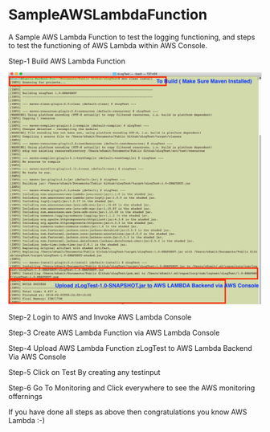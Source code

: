 # SampleAWSLambdaFunction
A Sample AWS Lambda Function to test the logging functioning, and steps to  test the functioning of AWS Lambda within AWS Console.

Step-1 Build AWS Lambda Function 

![alt tag](https://github.com/esumit/SampleAWSLambdaFunction/blob/master/Images%20To%20Describe%20Step-1%20to%20Step-6/01%20Step-1%20Build%20AWS%20Lambda%20Function%20.png)

Step-2 Login to AWS and Invoke AWS Lambda Console

Step-3 Create AWS Lambda Function via AWS  Lambda Console

Step-4 Upload AWS Lambda Function zLogTest to AWS Lambda Backend Via AWS Console

Step-5 Click on Test By creating any testinput 

Step-6 Go To Monitoring and Click everywhere to see the AWS monitoring offernings 

If you have done all steps as above then congratulations you know AWS Lambda :-)
